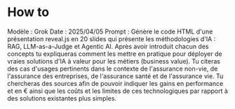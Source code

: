 # How to

Modèle : Grok
Date : 2025/04/05
Prompt : Génère le code HTML d'une présentation reveal.js en 20 slides qui présente les méthodologies d'IA : RAG, LLM-as-a-Judge et Agentic AI.
Après avoir introduit chacun des concepts tu expliqueras comment les mettre en pratique pour déployer de vraies solutions d'IA à valeur pour les métiers (business value).
Tu citeras des cas d'usages pertinents dans le contexte de l'assurance non-vie, de l'assurance des entreprises, de l'assurance santé et de l'assurance vie.
Tu chercheras des sources afin de pouvoir indiquer les gains en performance et en € ainsi que les coûts et les limites de ces technologiques par rapport à des solutions existantes plus simples.


